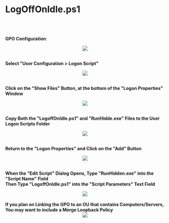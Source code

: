 <h1>LogOffOnIdle.ps1</h1><br />
<br />

<b>GPO Configuration</b>:<br />
<center><img src="https://i.imgur.com/oIhHVER.png"></center><br />

<b>Select "User Configuration > Logon Script"</b><br />
<center><img src="https://i.imgur.com/AEKlZOk.png"></center><br />

<b>Click on the "Show Files" Button, at the bottom of the "Logon Properties" Window</b><br />
<center><img src="https://i.imgur.com/WYXjkqN.png"></center><br />

<b>Copy Both the "LogoffOnIdle.ps1" and "RunHidde.exe" Files to the User Logon Scripts Folder</b><br />
<center><img src="https://i.imgur.com/FLsmJuQ.png"></center><br />

<b>Return to the "Logon Properties" and Click on the "Add" Button</b><br />
<center><img src="https://i.imgur.com/wwhWjdQ.png"></center><br />

<b>When the "Edit Script" Dialog Opens, Type "RunHidden.exe" into the "Script Name" Field</b><br />
<b>Then Type "LogoffOnIdle.ps1" into the "Script Parameters" Text Field</b><br />
<center><img src="https://i.imgur.com/N5303F5.png"></center><br />
<b>If you plan on Linking the GPO to an OU that contains Computers/Servers,</b><br />
<b>You may want to include a Merge Loopback Policy</b><br />
<center><img src="https://i.imgur.com/xRH2PNp.png"></center><br />
